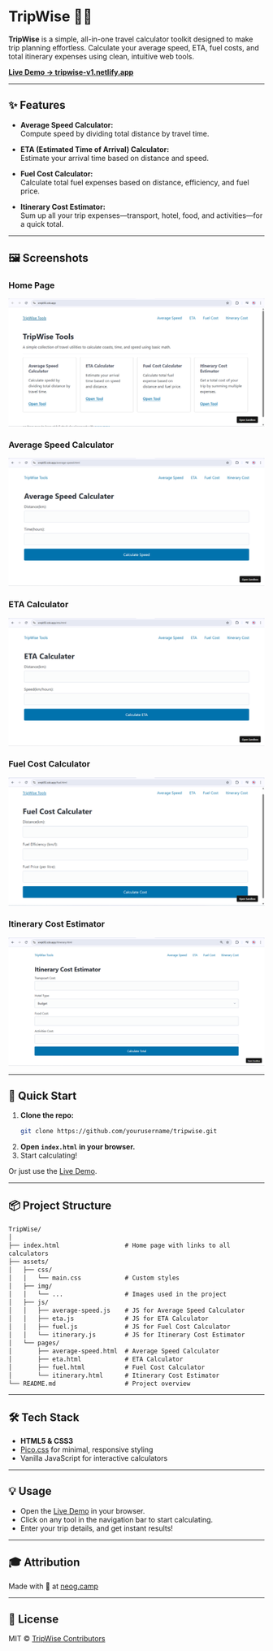 # TripWise 🚗🧮

**TripWise** is a simple, all-in-one travel calculator toolkit designed to make trip planning effortless. Calculate your average speed, ETA, fuel costs, and total itinerary expenses using clean, intuitive web tools.

[**Live Demo → tripwise-v1.netlify.app**](https://tripwise-v1.netlify.app/)

---

## ✨ Features

- **Average Speed Calculator:**  
  Compute speed by dividing total distance by travel time.

- **ETA (Estimated Time of Arrival) Calculator:**  
  Estimate your arrival time based on distance and speed.

- **Fuel Cost Calculator:**  
  Calculate total fuel expenses based on distance, efficiency, and fuel price.

- **Itinerary Cost Estimator:**  
  Sum up all your trip expenses—transport, hotel, food, and activities—for a quick total.

---

## 🖼️ Screenshots

### Home Page

![TripWise Overview](assets/img/tripwise-overview.png)

### Average Speed Calculator

![Average Speed Calculator](assets/img/average-speed-calculater.png)

### ETA Calculator

![ETA Calculator](assets/img/eta-calculator.png)

### Fuel Cost Calculator

![Fuel Cost Calculator](assets/img/fuel-cost-calculater.png)

### Itinerary Cost Estimator

![Itinerary Cost Estimator](assets/img/itinerary-cost-estimator.png)

---

## 🚀 Quick Start

1. **Clone the repo:**
   ```bash
   git clone https://github.com/yourusername/tripwise.git
   ```
2. **Open `index.html` in your browser.**
3. Start calculating!

Or just use the [Live Demo](https://tripwise-v1.netlify.app/).

---

## 📦 Project Structure

```
TripWise/
│
├── index.html                  # Home page with links to all calculators
├── assets/
│   ├── css/
│   │   └── main.css            # Custom styles
│   ├── img/
│   │   └── ...                 # Images used in the project
│   ├── js/
│   │   ├── average-speed.js    # JS for Average Speed Calculator
│   │   ├── eta.js              # JS for ETA Calculator
│   │   ├── fuel.js             # JS for Fuel Cost Calculator
│   │   └── itinerary.js        # JS for Itinerary Cost Estimator
│   └── pages/
│       ├── average-speed.html  # Average Speed Calculator
│       ├── eta.html            # ETA Calculator
│       ├── fuel.html           # Fuel Cost Calculator
│       └── itinerary.html      # Itinerary Cost Estimator
└── README.md                   # Project overview
```

---

## 🛠️ Tech Stack

- **HTML5 & CSS3**
- [Pico.css](https://picocss.com/) for minimal, responsive styling
- Vanilla JavaScript for interactive calculators

---

## 💡 Usage

- Open the [Live Demo](https://tripwise-v1.netlify.app/) in your browser.
- Click on any tool in the navigation bar to start calculating.
- Enter your trip details, and get instant results!

---

## 🎓 Attribution

Made with 💙 at [neog.camp](https://neog.camp)

---

## 📄 License

MIT © [TripWise Contributors](LICENSE.md)
